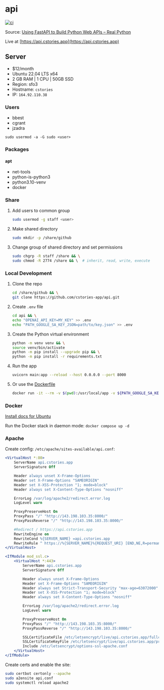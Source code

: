 # api

[![ci](https://github.com/cstories-app/api/actions/workflows/ci.yml/badge.svg)](https://github.com/cstories-app/api/actions/workflows/ci.yml)

Source: [Using FastAPI to Build Python Web APIs – Real Python](https://realpython.com/fastapi-python-web-apis/)

Live at [https://api.cstories.app](https://api.cstories.app)

## Server

* $12/month
* Ubuntu 22.04 LTS x64
* 2 GB RAM  |  1 CPU  |  50GB SSD
* Region: sfo3
* Hostname: `cstories`
* IP: `164.92.110.38`

### Users

* bbest
* cgrant
* jzadra

`sudo usermod -a -G sudo <user>`

### Packages

#### apt

* net-tools
* python-is-python3
* python3.10-venv
* docker

### Share

1. Add users to common group

    ```sh
    sudo usermod -g staff <user>
    ```

1. Make shared directory

    ```sh
    sudo mkdir -p /share/github
    ```

1. Change group of shared directory and set permissions

    ```sh
    sudo chgrp -R staff /share && \
    sudo chmod -R 2774 /share && \  # inherit, read, write, execute
    ```

### Local Development

1. Clone the repo

    ```sh
    cd /share/github && \
    git clone https://github.com/cstories-app/api.git
    ```

1. Create `.env` file

    ```sh
    cd api && \
    echo "OPENAI_API_KEY=MY_KEY" >> .env
    echo "PATH_GOOGLE_SA_KEY_JSON=path/to/key.json" >> .env
    ```

1. Create the Python virtual environment

    ```sh
    python -m venv venv && \
    source venv/bin/activate
    python -m pip install --upgrade pip && \
    python -m pip install -r requirements.txt
    ```

1. Run the app

    ```sh
    uvicorn main:app --reload --host 0.0.0.0 --port 8000
    ```

1. Or use the [Dockerfile](./Dockerfile)

    ```sh
    docker run -it --rm -v $(pwd):/usr/local/app -v ${PATH_GOOGLE_SA_KEY_JSON}:/usr/local $(docker build -q -t fastapi .)
    ```

### Docker

[Install docs for Ubuntu](https://www.digitalocean.com/community/tutorials/how-to-install-and-use-docker-on-ubuntu-20-04)

Run the Docker stack in daemon mode: `docker compose up -d`

### Apache

Create config: `/etc/apache/sites-available/api.conf`:

```apache
<VirtualHost *:80>
    ServerName api.cstories.app
    ServerSignature Off

    Header always unset X-Frame-Options
    Header set X-Frame-Options "SAMEORIGIN"
    Header set X-XSS-Protection "1; mode=block"
    Header always set X-Content-Type-Options "nosniff"

    ErrorLog /var/log/apache2/redirect.error.log
    LogLevel warn

    ProxyPreserveHost On
    ProxyPass "/" "http://143.198.103.35:8000/"
    ProxyPassReverse "/" "http://143.198.103.35:8000/"

    #Redirect / https://api.cstories.app
    RewriteEngine on
    RewriteCond %{SERVER_NAME} =api.cstories.app
    RewriteRule ^ https://%{SERVER_NAME}%{REQUEST_URI} [END,NE,R=permanent]
</VirtualHost>

<IfModule mod_ssl.c>
    <VirtualHost *:443>
        ServerName api.cstories.app
        ServerSignature Off

        Header always unset X-Frame-Options
        Header set X-Frame-Options "SAMEORIGIN"
        Header always set Strict-Transport-Security "max-age=63072000"
        Header set X-XSS-Protection "1; mode=block"
        Header always set X-Content-Type-Options "nosniff"

        ErrorLog /var/log/apache2/redirect.error.log
        LogLevel warn

        ProxyPreserveHost On
        ProxyPass "/" "http://143.198.103.35:8000/"
        ProxyPassReverse "/" "http://143.198.103.35:8000/"

        SSLCertificateFile /etc/letsencrypt/live/api.cstories.app/fullchain.pem
        SSLCertificateKeyFile /etc/letsencrypt/live/api.cstories.app/privkey.pem
        Include /etc/letsencrypt/options-ssl-apache.conf
    </VirtualHost>
</IfModule>
```

Create certs and enable the site:

```sh
sudo certbot certonly --apache
sudo a2ensite api.conf
sudo systemctl reload apache2
```
